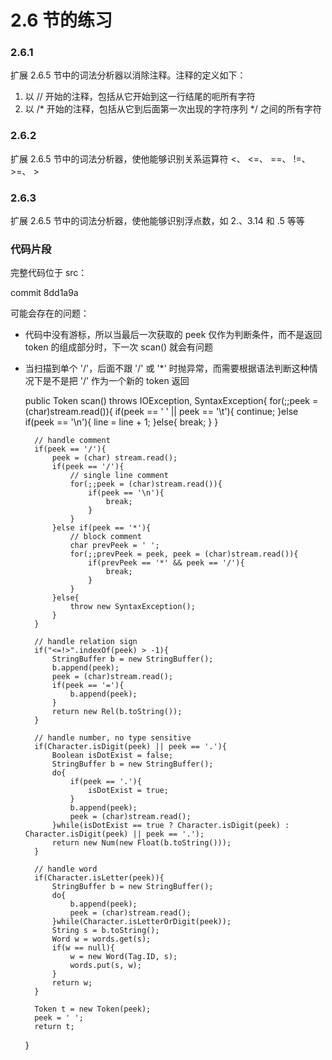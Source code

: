 # 2.6 节的练习

### 2.6.1

扩展 2.6.5 节中的词法分析器以消除注释。注释的定义如下：

1. 以 // 开始的注释，包括从它开始到这一行结尾的呃所有字符
2. 以 /* 开始的注释，包括从它到后面第一次出现的字符序列 */ 之间的所有字符

### 2.6.2

扩展 2.6.5 节中的词法分析器，使他能够识别关系运算符 <、 <=、 ==、 !=、 >=、 >

### 2.6.3

扩展 2.6.5 节中的词法分析器，使他能够识别浮点数，如 2.、3.14 和 .5 等等

### 代码片段

完整代码位于 src：

commit 8dd1a9a

可能会存在的问题：

- 代码中没有游标，所以当最后一次获取的 peek 仅作为判断条件，而不是返回 token 的组成部分时，下一次 scan() 就会有问题
- 当扫描到单个 '/'，后面不跟 '/' 或 '*' 时抛异常，而需要根据语法判断这种情况下是不是把 '/' 作为一个新的 token 返回

    public Token scan() throws IOException, SyntaxException{
        for(;;peek = (char)stream.read()){
            if(peek == ' ' || peek == '\t'){
                continue;
            }else if(peek == '\n'){
                line = line + 1;
            }else{
                break;
            }
        }
        
        // handle comment
        if(peek == '/'){
            peek = (char) stream.read();
            if(peek == '/'){
                // single line comment
                for(;;peek = (char)stream.read()){
                    if(peek == '\n'){
                        break;
                    }
                }
            }else if(peek == '*'){
                // block comment
                char prevPeek = ' ';
                for(;;prevPeek = peek, peek = (char)stream.read()){
                    if(prevPeek == '*' && peek == '/'){
                        break;
                    }
                }
            }else{
                throw new SyntaxException();
            }
        }
        
        // handle relation sign
        if("<=!>".indexOf(peek) > -1){
            StringBuffer b = new StringBuffer();
            b.append(peek);
            peek = (char)stream.read();
            if(peek == '='){
                b.append(peek);
            }
            return new Rel(b.toString());
        }
        
        // handle number, no type sensitive
        if(Character.isDigit(peek) || peek == '.'){
            Boolean isDotExist = false;
            StringBuffer b = new StringBuffer();
            do{
                if(peek == '.'){
                    isDotExist = true;
                }
                b.append(peek);
                peek = (char)stream.read();
            }while(isDotExist == true ? Character.isDigit(peek) : Character.isDigit(peek) || peek == '.');
            return new Num(new Float(b.toString()));
        }
        
        // handle word
        if(Character.isLetter(peek)){
            StringBuffer b = new StringBuffer();
            do{
                b.append(peek);
                peek = (char)stream.read();
            }while(Character.isLetterOrDigit(peek));
            String s = b.toString();
            Word w = words.get(s);
            if(w == null){
                w = new Word(Tag.ID, s);
                words.put(s, w);
            }
            return w;
        }
        
        Token t = new Token(peek);
        peek = ' ';
        return t;
    }
